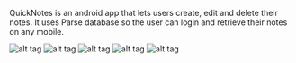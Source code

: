 QuickNotes is an android app that lets users create, edit and delete their notes.
It uses Parse database so the user can login and retrieve their notes on any mobile.

![alt tag](https://raw.github.com/tainacleal/QuickNotes/master/screenshots/screen1.jpg)
![alt tag](https://raw.github.com/tainacleal/QuickNotes/master/screenshots/Screen2.jpg)
![alt tag](https://raw.github.com/tainacleal/QuickNotes/master/screenshots/Screen3.jpg)
![alt tag](https://raw.github.com/tainacleal/QuickNotes/master/screenshots/screen4.jpg)
![alt tag](https://raw.github.com/tainacleal/QuickNotes/master/screenshots/Screen5.jpg)

